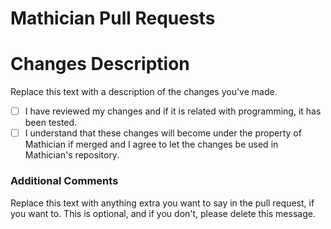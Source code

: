 # Mathician Pull Requests

<!--
Hey there! Thanks for showing interest in opening a pull request for Mathician.

Please make sure that your changes follows both of the conditions as it can make it easier for your pull request to be reviewed and merged potentially.
Put a x in the box if you agree to the condition(s).


<!-- Thanks for your change to Mathician! -->

# Changes Description
Replace this text with a description of the changes you've made.

- [ ] I have reviewed my changes and if it is related with programming, it has been tested.
- [ ] I understand that these changes will become under the property of Mathician if merged and I agree to let the changes be used in Mathician's repository.

### Additional Comments


Replace this text with anything extra you want to say in the pull request, if you want to. This is optional, and if you don't, please delete this message.
